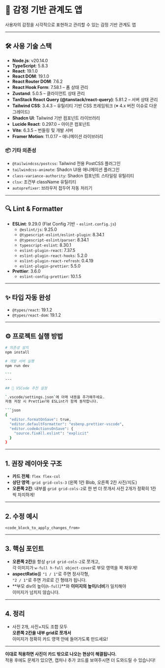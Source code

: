 # 📌 감정 기반 관계도 앱

사용자의 감정을 시각적으로 표현하고 관리할 수 있는 감정 기반 관계도 앱

---

## 🛠 사용 기술 스택

- **Node.js**: v20.14.0
- **TypeScript**: 5.8.3
- **React**: 19.1.0
- **React DOM**: 19.1.0
- **React Router DOM**: 7.6.2
- **React Hook Form**: 7.58.1 – 폼 상태 관리
- **Zustand**: 5.0.5 – 클라이언트 상태 관리
- **TanStack React Query (@tanstack/react-query)**: 5.81.2 – 서버 상태 관리
- **Tailwind CSS**: 3.4.3 – 유틸리티 기반 CSS 프레임워크 (※ 4.x 버전 이슈로 다운그레이드)
- **Shadcn UI**: Tailwind 기반 컴포넌트 라이브러리
- **Lucide React**: 0.297.0 – 아이콘 컴포넌트
- **Vite**: 6.3.5 – 번들링 및 개발 서버
- **Framer Motion**: 11.0.17 – 애니메이션 라이브러리

### 📦 기타 의존성

- `@tailwindcss/postcss`: Tailwind 전용 PostCSS 플러그인
- `tailwindcss-animate`: Shadcn UI용 애니메이션 플러그인
- `class-variance-authority`: Shadcn 컴포넌트 스타일링 유틸리티
- `clsx`: 조건부 className 유틸리티
- `autoprefixer`: 브라우저 접두어 자동 처리기

---

## 🔍 Lint & Formatter

- **ESLint**: 9.29.0 (Flat Config 기반 - `eslint.config.js`)
  - `@eslint/js`: 9.25.0
  - `@typescript-eslint/eslint-plugin`: 8.34.1
  - `@typescript-eslint/parser`: 8.34.1
  - `typescript-eslint`: 8.30.1
  - `eslint-plugin-react`: 7.37.5
  - `eslint-plugin-react-hooks`: 5.2.0
  - `eslint-plugin-react-refresh`: 0.4.19
  - `eslint-plugin-prettier`: 5.5.0
- **Prettier**: 3.6.0
  - `eslint-config-prettier`: 10.1.5

---

## ✨ 타입 자동 완성

- `@types/react`: 19.1.2
- `@types/react-dom`: 19.1.2

---

## ⚙️ 프로젝트 실행 방법

````bash
# 의존성 설치
npm install

# 개발 서버 실행
npm run dev

```
---

## 🧩 VSCode 추천 설정

`.vscode/settings.json`에 아래 내용을 추가해주세요.
자동 저장 시 Prettier와 ESLint가 함께 동작합니다.

```json
{
  "editor.formatOnSave": true,
  "editor.defaultFormatter": "esbenp.prettier-vscode",
  "editor.codeActionsOnSave": {
    "source.fixAll.eslint": "explicit"
  }
}
````

---

## 1. **권장 레이아웃 구조**

- **카드 전체**: `flex flex-col`
- **상단 영역**: `grid grid-cols-3` (왼쪽 1칸 Blob, 오른쪽 2칸 사진/지도)
- **오른쪽 2칸**: 내부를 `grid grid-cols-2`로 한 번 더 쪼개서 사진 2개가 정확히 1칸씩 차지하게!

---

## 2. **수정 예시**

```tsx
<code_block_to_apply_changes_from>
```

---

## 3. **핵심 포인트**

- **오른쪽 2칸**을 항상 `grid grid-cols-2`로 쪼개고,  
  각 이미지가 `w-full h-full object-cover`로 부모 영역을 꽉 채우게!
- **aspectRatio**를 `"1 / 1"`로 주면 정사각형,  
  `"2 / 1"`로 주면 가로로 긴 형태가 됩니다.
- **부모 div의 높이(`h-full`)**와 **이미지의 높이/너비**가 일치해야  
  이미지가 넘치지 않습니다.

---

## 4. **정리**

- 사진 2개, 사진+지도 조합 모두  
  **오른쪽 2칸을 내부 grid로 쪼개서**  
  이미지가 정확히 카드 영역 안에 들어가도록 만드세요!

---

**이대로 적용하면 사진이 카드 밖으로 나오는 현상이 해결됩니다.**  
적용 후에도 문제가 있으면, 캡처나 추가 코드를 보여주시면 더 도와드릴 수 있습니다!
